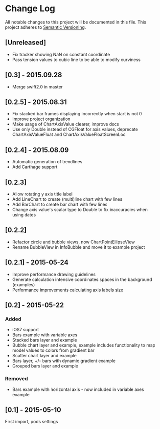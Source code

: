 # Change Log
All notable changes to this project will be documented in this file.
This project adheres to [Semantic Versioning](http://semver.org/).

## [Unreleased]
- Fix tracker showing NaN on constant coordinate
- Pass tension values to cubic line to be able to modify curviness

## [0.3] - 2015.09.28
- Merge swift2.0 in master

## [0.2.5] - 2015.08.31
- Fix stacked bar frames displaying incorrectly when start is not 0
- Improve project organization
- Make usage of ChartAxisValue clearer, improve docs
- Use only Double instead of CGFloat for axis values, deprecate ChartAxisValueFloat and ChartAxisValueFloatScreenLoc

## [0.2.4] - 2015.08.09
- Automatic generation of trendlines
- Add Carthage support

## [0.2.3]
- Allow rotating y axis title label
- Add LineChart to create (multi)line chart with few lines
- Add BarChart to create bar chart with few lines
- Change axis value's scalar type to Double to fix inaccuracies when using dates

## [0.2.2]
- Refactor circle and bubble views, now ChartPointEllipseView
- Rename BubbleView in InfoBubble and move it to example project

## [0.2.1] - 2015-05-24
- Improve performance drawing guidelines
- Generate calculation intensive coordinates spaces in the background (examples)
- Performance improvements calculating axis labels size

## [0.2] - 2015-05-22

### Added
- iOS7 support
- Bars example with variable axes
- Stacked bars layer and example
- Bubble chart layer and example, example includes functionality to map model values to colors from gradient bar
- Scatter chart layer and example
- Bars layer, +/- bars with dynamic gradient example 
- Grouped bars layer and example

### Removed
- Bars example with horizontal axis - now included in variable axes example

## [0.1] - 2015-05-10
First import, pods settings
